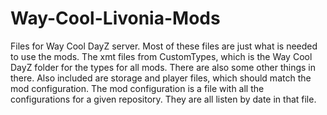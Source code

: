 # Way-Cool-Livonia-Mods
  Files for Way Cool DayZ server.
  Most of these files are just what is needed to use the mods.
  The xmt files from CustomTypes, which is the Way Cool DayZ folder for the types for all mods.
  There are also some other things in there.
  Also included are storage and player files, which should match the mod configuration.
  The mod configuration is a file with all the configurations for a given repository.
  They are all listen by date in that file.
